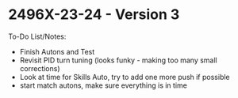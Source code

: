 # 2496X-23-24 - Version 3

To-Do List/Notes:
- Finish Autons and Test
- Revisit PID turn tuning (looks funky - making too many small corrections)
- Look at time for Skills Auto, try to add one more push if possible
- start match autons, make sure everything is in time
